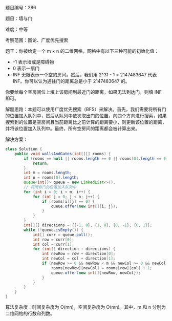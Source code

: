 题目编号：286

题目：墙与门

难度：中等

考察范围：图论、广度优先搜索

题干：你被给定一个 m × n 的二维网格，网格中有以下三种可能的初始化值：

- -1 表示墙或是障碍物
- 0 表示一扇门
- INF 无限表示一个空的房间。然后，我们用 2^31 - 1 = 2147483647 代表 INF。你可以认为通往门的距离总是小于 2147483647 的。

你要给每个空房间位上填上该房间到最近门的距离，如果无法到达门，则填 INF 即可。

解题思路：本题可以使用广度优先搜索（BFS）来解决。首先，我们需要将所有门的位置加入队列中，然后从队列中依次取出门的位置，向四个方向进行搜索，如果搜索到的位置是空房间且当前距离比之前计算的距离要小，则更新该位置的距离，并将该位置加入队列中。最终，所有空房间的距离都会被计算出来。

解决方案：

```java
class Solution {
    public void wallsAndGates(int[][] rooms) {
        if (rooms == null || rooms.length == 0 || rooms[0].length == 0) {
            return;
        }
        int m = rooms.length;
        int n = rooms[0].length;
        Queue<int[]> queue = new LinkedList<>();
        // 将所有门的位置加入队列中
        for (int i = 0; i < m; i++) {
            for (int j = 0; j < n; j++) {
                if (rooms[i][j] == 0) {
                    queue.offer(new int[]{i, j});
                }
            }
        }
        int[][] directions = {{-1, 0}, {1, 0}, {0, -1}, {0, 1}};
        while (!queue.isEmpty()) {
            int[] curr = queue.poll();
            int row = curr[0];
            int col = curr[1];
            for (int[] direction : directions) {
                int newRow = row + direction[0];
                int newCol = col + direction[1];
                if (newRow >= 0 && newRow < m && newCol >= 0 && newCol < n && rooms[newRow][newCol] == Integer.MAX_VALUE) {
                    rooms[newRow][newCol] = rooms[row][col] + 1;
                    queue.offer(new int[]{newRow, newCol});
                }
            }
        }
    }
}
```

算法复杂度：时间复杂度为 O(mn)，空间复杂度为 O(mn)。其中，m 和 n 分别为二维网格的行数和列数。